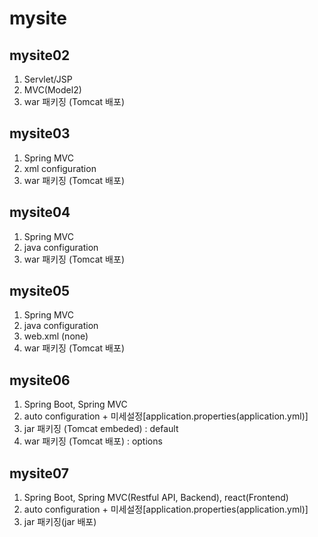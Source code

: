 # mysite

## mysite02
1. Servlet/JSP
2. MVC(Model2)
3. war 패키징 (Tomcat 배포)

## mysite03
1. Spring MVC
2. xml configuration
3. war 패키징 (Tomcat 배포)

## mysite04
1. Spring MVC
2. java configuration
3. war 패키징 (Tomcat 배포)

## mysite05
1. Spring MVC
2. java configuration
3. web.xml (none)
4. war 패키징 (Tomcat 배포)

## mysite06
1. Spring Boot, Spring MVC
2. auto configuration + 미세설정[application.properties(application.yml)]
3. jar 패키징 (Tomcat embeded) : default
4. war 패키징 (Tomcat 배포) : options

## mysite07
1.	Spring Boot, Spring MVC(Restful API, Backend), react(Frontend)
2.	auto configuration + 미세설정[application.properties(application.yml)]  
3.	jar 패키징(jar 배포)

